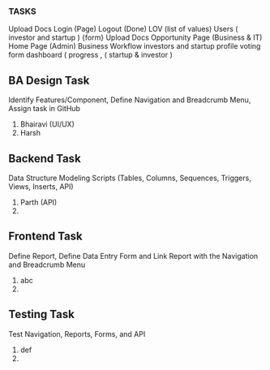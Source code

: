 ### TASKS
 Upload Docs
 Login (Page)
 Logout (Done)
 LOV (list of values)
 Users ( investor and startup ) {form}
 Upload Docs
 Opportunity Page (Business & IT)
 Home Page (Admin)
 Business Workflow
 investors and startup profile
 voting form
 dashboard ( progress ,    ( startup & investor )


## BA Design Task
Identify Features/Component, Define Navigation and Breadcrumb Menu, Assign task in GitHub
1. Bhairavi (UI/UX)
2. Harsh


## Backend Task
Data Structure Modeling Scripts (Tables, Columns, Sequences, Triggers, Views, Inserts, API)
1. Parth (API)
2. 


## Frontend Task
Define Report, Define Data Entry Form and Link Report with the Navigation and Breadcrumb Menu
1. abc
2. 

## Testing Task
Test Navigation, Reports, Forms, and API
1. def
2. 
